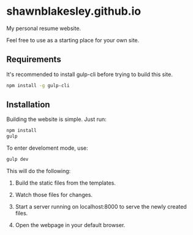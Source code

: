 # shawnblakesley.github.io

My personal resume website.

Feel free to use as a starting place for your own site.

## Requirements

It's recommended to install gulp-cli before trying to build this site.

```bash
npm install -g gulp-cli
```

## Installation

Building the website is simple. Just run:

```bash
npm install
gulp
```

To enter develoment mode, use:

```bash
gulp dev
```

This will do the following:

1. Build the static files from the templates.

1. Watch those files for changes.

1. Start a server running on localhost:8000 to serve the newly created files.

1. Open the webpage in your default browser.
